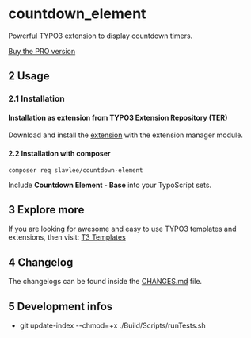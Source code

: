 # countdown_element
Powerful TYPO3 extension to display countdown timers.

[Buy the PRO version][3]

## 2 Usage

### 2.1 Installation

#### Installation as extension from TYPO3 Extension Repository (TER)
Download and install the [extension][1] with the extension manager module.

#### 2.2 Installation with composer
`composer req slavlee/countdown-element`

Include **Countdown Element - Base** into your TypoScript sets.

## 3 Explore more
If you are looking for awesome and easy to use TYPO3 templates and extensions, then visit: [T3 Templates][2]

## 4 Changelog
The changelogs can be found inside the [CHANGES.md](CHANGES.md) file.

[1]: https://extensions.typo3.org/extension/countdown_element
[2]: https://t3templates.de/en/products
[3]: https://countdown-element.slavlee.de/free-vs-pro/

## 5 Development infos
- git update-index --chmod=+x ./Build/Scripts/runTests.sh
